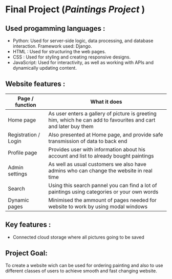 # Final Project (_Paintings Project_ )


## Used progamming languages :

- Python: Used for server-side logic, data processing, and database interaction. Framework used: Django.
- HTML : Used for structuring the web pages.
- CSS : Used for styling and creating responsive designs.
- JavaScript: Used for interactivity, as well as working with APIs and dynamically updating content.

## Website features :

| Page / function      | What it does                                                                                                    |
|----------------------|-----------------------------------------------------------------------------------------------------------------|
| Home page            | As user enters a gallery of picture is greeting him, which he can add to favourites and cart and later buy them |
| Registration / Login | Also presented at Home page, and provide safe transmission of data to back end                                  |
| Profile page         | Provides user with information about his account and list to already bought paintings                           |
| Admin settings       | As well as usual customers we also have admins who can change the website in real time                          |
| Search               | Using this search pannel you can find a lot of paintings using categories or your own words                     |
| Dynamic pages        | Minimised the ammount of pages needed for website to work by using modal windows                                |

## Key features :
- Connected cloud storage where all pictures going to be saved

## Project Goal:
To create a website wich can be used for ordering painting and also to use different classes of users to achieve smooth and fast changing website.